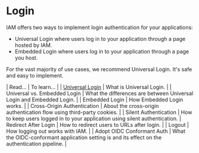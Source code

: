 # Login

IAM offers two ways to implement login authentication for your applications:

* Universal Login where users log in to your application through a page hosted by IAM.
* Embedded Login where users log in to your application through a page you host.

For the vast majority of use cases, we recommend Universal Login. It's safe and easy to implement.

| Read... | To learn... |
| [Universal Login]() | What is Universal Login. |
| Universal vs. Embedded Login | What the differences are between Universal Login and Embedded Login. |
| Embedded Login | How Embedded Login works. |
| Cross-Origin Authentication | About the cross-origin authentication flow using third-party cookies. |
| Silent Authentication | How to keep users logged in to your application using silent authentication.
| Redirect After Login | How to redirect users to URLs after login. |
| Logout | How logging out works with IAM. |
| Adopt OIDC Conformant Auth | What the OIDC-conformant application setting is and its effect on the authentication pipeline. |
